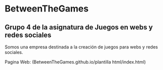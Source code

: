 # BetweenTheGames
## Grupo 4 de la asignatura de Juegos en webs y redes sociales

Somos una empresa destinada a la creación de juegos para webs y redes sociales.

Pagina Web: (BetweenTheGames.github.io/plantilla html/index.html)
    
